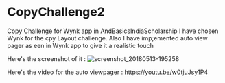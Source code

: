 # CopyChallenge2
Copy Challenge for Wynk app in AndBasicsIndiaScholarship
I have chosen Wynk for the cpy Layout challenge.
Also I have imp;emented auto view pager as een in Wynk app to give it a realistic touch

Here's the screenshot of it :
![screenshot_20180513-195258](https://user-images.githubusercontent.com/37339485/39968227-7ec491f8-56e7-11e8-8217-fbcfc83b499c.jpeg)

Here's the video for the auto viewpager :
https://youtu.be/w0tjuJsy1P4

